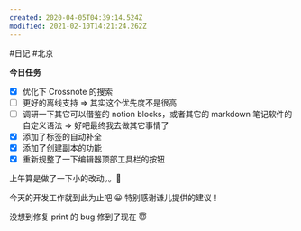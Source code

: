 ```yaml
---
created: 2020-04-05T04:39:14.524Z
modified: 2021-02-10T14:21:24.262Z
---
```

#日记 #北京 
<!-- @crossnote.comment "id":"c1bda78f-032e-4234-96f6-717385c87668" -->

**今日任务**

- [x] 优化下 Crossnote 的搜索
- [ ] 更好的离线支持 => 其实这个优先度不是很高
- [ ] 调研一下其它可以借鉴的 notion blocks，或者其它的 markdown 笔记软件的自定义语法 => 好吧最终我去做其它事情了
- [x] 添加了标签的自动补全
- [x] 添加了创建副本的功能
- [x] 重新规整了一下编辑器顶部工具栏的按钮

<!-- @timer "date":"Sun Apr 05 2020 12:40:10 GMT+0800 (China Standard Time)" -->

上午算是做了一下小的改动。。🤟

<!-- @timer "date":"Sun Apr 05 2020 18:20:35 GMT+0800 (China Standard Time)","duration":"about 6 hours" -->

今天的开发工作就到此为止吧 :grinning:
特别感谢谦儿提供的建议！

<!-- @timer "date":"Sun Apr 05 2020 20:58:15 GMT+0800 (China Standard Time)","duration":"about 3 hours" -->

没想到修复 print 的 bug 修到了现在 :innocent:
